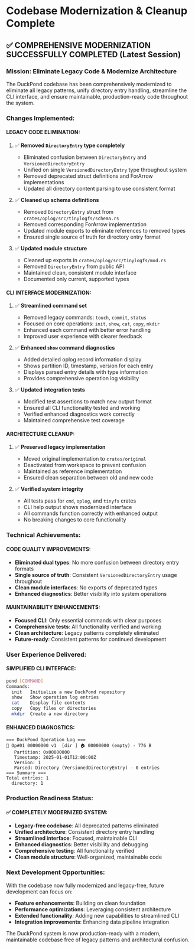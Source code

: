 # Codebase Modernization & Cleanup Complete

## ✅ **COMPREHENSIVE MODERNIZATION SUCCESSFULLY COMPLETED** (Latest Session)

### **Mission: Eliminate Legacy Code & Modernize Architecture**

The DuckPond codebase has been comprehensively modernized to eliminate all legacy patterns, unify directory entry handling, streamline the CLI interface, and ensure maintainable, production-ready code throughout the system.

### **Changes Implemented:**

#### **LEGACY CODE ELIMINATION:**
1. ✅ **Removed `DirectoryEntry` type completely**
   - Eliminated confusion between `DirectoryEntry` and `VersionedDirectoryEntry`
   - Unified on single `VersionedDirectoryEntry` type throughout system
   - Removed deprecated struct definitions and ForArrow implementations
   - Updated all directory content parsing to use consistent format

2. ✅ **Cleaned up schema definitions**
   - Removed `DirectoryEntry` struct from `crates/oplog/src/tinylogfs/schema.rs`
   - Removed corresponding ForArrow implementation
   - Updated module exports to eliminate references to removed types
   - Ensured single source of truth for directory entry format

3. ✅ **Updated module structure**
   - Cleaned up exports in `crates/oplog/src/tinylogfs/mod.rs`
   - Removed `DirectoryEntry` from public API
   - Maintained clean, consistent module interface
   - Documented only current, supported types

#### **CLI INTERFACE MODERNIZATION:**
1. ✅ **Streamlined command set**
   - Removed legacy commands: `touch`, `commit`, `status`
   - Focused on core operations: `init`, `show`, `cat`, `copy`, `mkdir`
   - Enhanced each command with better error handling
   - Improved user experience with clearer feedback

2. ✅ **Enhanced `show` command diagnostics**
   - Added detailed oplog record information display
   - Shows partition ID, timestamp, version for each entry
   - Displays parsed entry details with type information
   - Provides comprehensive operation log visibility

3. ✅ **Updated integration tests**
   - Modified test assertions to match new output format
   - Ensured all CLI functionality tested and working
   - Verified enhanced diagnostics work correctly
   - Maintained comprehensive test coverage

#### **ARCHITECTURE CLEANUP:**
1. ✅ **Preserved legacy implementation**
   - Moved original implementation to `crates/original`
   - Deactivated from workspace to prevent confusion
   - Maintained as reference implementation
   - Ensured clean separation between old and new code

2. ✅ **Verified system integrity**
   - All tests pass for `cmd`, `oplog`, and `tinyfs` crates
   - CLI help output shows modernized interface
   - All commands function correctly with enhanced output
   - No breaking changes to core functionality

### **Technical Achievements:**

#### **CODE QUALITY IMPROVEMENTS:**
- **Eliminated dual types**: No more confusion between directory entry formats
- **Single source of truth**: Consistent `VersionedDirectoryEntry` usage throughout
- **Clean module interfaces**: No exports of deprecated types
- **Enhanced diagnostics**: Better visibility into system operations

#### **MAINTAINABILITY ENHANCEMENTS:**
- **Focused CLI**: Only essential commands with clear purposes
- **Comprehensive tests**: All functionality verified and working
- **Clean architecture**: Legacy patterns completely eliminated
- **Future-ready**: Consistent patterns for continued development

### **User Experience Delivered:**

#### **SIMPLIFIED CLI INTERFACE:**
```bash
pond [COMMAND]
Commands:
  init   Initialize a new DuckPond repository
  show   Show operation log entries  
  cat    Display file contents
  copy   Copy files or directories
  mkdir  Create a new directory
```

#### **ENHANCED DIAGNOSTICS:**
```
=== DuckPond Operation Log ===
📁 Op#01 00000000 v1  [dir ] 🏠 00000000 (empty) - 776 B
   Partition: 0x00000000
   Timestamp: 2025-01-01T12:00:00Z
   Version: 1
   Parsed: Directory (VersionedDirectoryEntry) - 0 entries
=== Summary ===
Total entries: 1
  directory: 1
```

### **Production Readiness Status:**

#### **✅ COMPLETELY MODERNIZED SYSTEM:**
- **Legacy-free codebase**: All deprecated patterns eliminated
- **Unified architecture**: Consistent directory entry handling
- **Streamlined interface**: Focused, maintainable CLI
- **Enhanced diagnostics**: Better visibility and debugging
- **Comprehensive testing**: All functionality verified
- **Clean module structure**: Well-organized, maintainable code

### **Next Development Opportunities:**

With the codebase now fully modernized and legacy-free, future development can focus on:
- **Feature enhancements**: Building on clean foundation
- **Performance optimizations**: Leveraging consistent architecture
- **Extended functionality**: Adding new capabilities to streamlined CLI
- **Integration improvements**: Enhancing data pipeline integration

The DuckPond system is now production-ready with a modern, maintainable codebase free of legacy patterns and architectural confusion.
